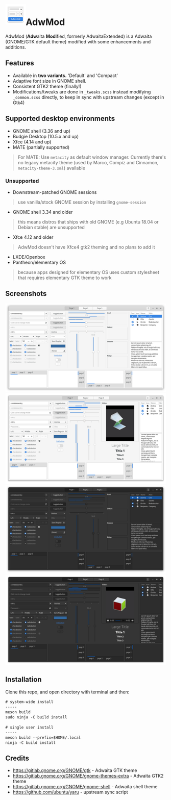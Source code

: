 <img src=".data/logo.svg" alt="AdwMod" align="left" width="64" height="64"/>

AdwMod
=====
AdwMod (**Adw**aita **Mod**ified, formerly AdwaitaExtended) is a Adwaita (GNOME/GTK default theme) modified with some enhancements and additions.

## Features
- Available in **two variants.** 'Default' and 'Compact'
- Adaptive font size in GNOME shell.
- Consistent GTK2 theme (finally!)
- Modifications/tweaks are done in `_tweaks.scss` instead modifying `_common.scss` directly, to keep in sync with upstream changes (except in Gtk4)

## Supported desktop environments
- GNOME shell (3.36 and up)
- Budgie Desktop (10.5.x and up)
- Xfce (4.14 and up)
- MATE (partially supported)
> For MATE: Use `metacity` as default window manager. Currently there's no legacy metacity theme (used by Marco, Compiz and Cinnamon, `metacity-theme-3.xml`) available
### Unsupported
- Downstream-patched GNOME sessions
> use vanilla/stock GNOME session by installing `gnome-session`
- GNOME shell 3.34 and older
> this means distros that ships with old GNOME (e.g Ubuntu 18.04 or Debian stable) are unsupported
- Xfce 4.12 and older
> AdwMod doesn't have Xfce4 gtk2 theming and no plans to add it
- LXDE/Openbox
- Pantheon/elementary OS
> because apps designed for elementary OS uses custom stylesheet that requires elementary GTK theme to work

## Screenshots
![Light](/.data/light.png)
![Light-gtk4](/.data/light-gtk4.png)
![Dark](/.data/dark.png)
![Dark-gtk4](/.data/dark-gtk4.png)

## Installation
Clone this repo, and open directory with terminal and then:
```
# system-wide install
-----
meson build
sudo ninja -C build install

# single user install 
-----
meson build --prefix=$HOME/.local
ninja -C build install
```
## Credits
- https://gitlab.gnome.org/GNOME/gtk - Adwaita GTK theme
- https://gitlab.gnome.org/GNOME/gnome-themes-extra - Adwaita GTK2 theme
- https://gitlab.gnome.org/GNOME/gnome-shell - Adwaita shell theme
- https://github.com/ubuntu/yaru - upstream sync script
